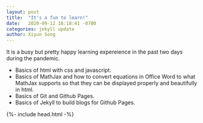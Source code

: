 ```yaml
---
layout: post
title:  "It's a fun to learn!"
date:   2020-09-12 16:18:41 -0700
categories: jekyll update
author: Xiyun Song
---
```

<p>It is a busy but pretty happy learning expereience in the past two days during the pandemic. </p>
<ul>
  <li>Basics of html with css and javascript. 
  <li>Basics of MathJax and how to convert equations in Office Word to what MathJax supports so that they can be displayed properly and beautifully in html.
  <li>Basics of Git and Github Pages. 
  <li>Basics of Jekyll to build blogs for Github Pages. 
</ul> 

 {%- include head.html -%}

